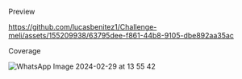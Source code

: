 Preview

https://github.com/lucasbenitez1/Challenge-meli/assets/155209938/63795dee-f861-44b8-9105-dbe892aa35ac

Coverage

![WhatsApp Image 2024-02-29 at 13 55 42](https://github.com/lucasbenitez1/Challenge-meli/assets/155209938/3412144c-ab28-41e3-9c90-bc3d8a50bb6f)
